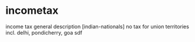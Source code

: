 # incometax

income tax general description [indian-nationals]
no tax for union territories incl. delhi, pondicherry, goa
sdf
